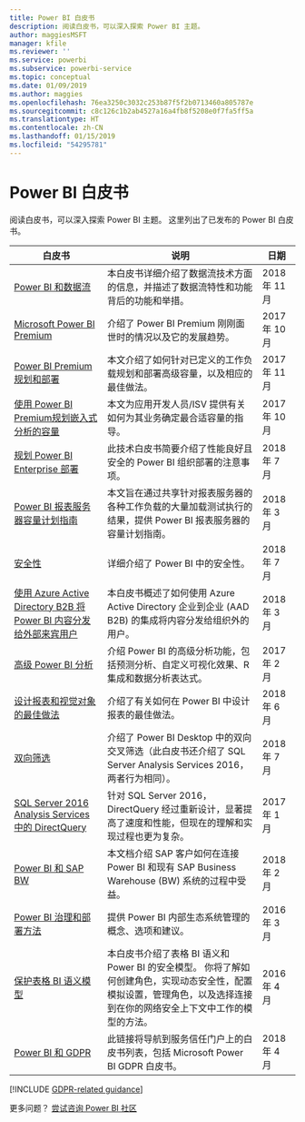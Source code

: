 ```yaml
---
title: Power BI 白皮书
description: 阅读白皮书，可以深入探索 Power BI 主题。
author: maggiesMSFT
manager: kfile
ms.reviewer: ''
ms.service: powerbi
ms.subservice: powerbi-service
ms.topic: conceptual
ms.date: 01/09/2019
ms.author: maggies
ms.openlocfilehash: 76ea3250c3032c253b87f5f2b0713460a805787e
ms.sourcegitcommit: c8c126c1b2ab4527a16a4fb8f5208e0f7fa5ff5a
ms.translationtype: HT
ms.contentlocale: zh-CN
ms.lasthandoff: 01/15/2019
ms.locfileid: "54295781"
---
```

# <a name="whitepapers-for-power-bi"></a>Power BI 白皮书

阅读白皮书，可以深入探索 Power BI 主题。 这里列出了已发布的 Power BI 白皮书。

| 白皮书 | 说明 | 日期 |
| --- | --- | --- |
| [Power BI 和数据流](https://go.microsoft.com/fwlink/?linkid=2034388&clcid=0x409)| 本白皮书详细介绍了数据流技术方面的信息，并描述了数据流特性和功能背后的功能和举措。 | 2018 年 11 月 |
| [Microsoft Power BI Premium](https://aka.ms/pbipremiumwhitepaper) |介绍了 Power BI Premium 刚刚面世时的情况以及它的发展趋势。 | 2017 年 10 月 |
| [Power BI Premium 规划和部署](https://aka.ms/Premium-Capacity-Planning-Deployment)| 本文介绍了如何针对已定义的工作负载规划和部署高级容量，以及相应的最佳做法。| 2017 年 11 月 |
| [使用 Power BI Premium规划嵌入式分析的容量](https://aka.ms/pbiewhitepaper) |本文为应用开发人员/ISV 提供有关如何为其业务确定最合适容量的指导。 | 2017 年 10 月 |
| [规划 Power BI Enterprise 部署](https://go.microsoft.com/fwlink/?linkid=2057861) |此技术白皮书简要介绍了性能良好且安全的 Power BI 组织部署的注意事项。 | 2018 年 7 月 |
| [Power BI 报表服务器容量计划指南](report-server/capacity-planning.md) |本文旨在通过共享针对报表服务器的各种工作负载的大量加载测试执行的结果，提供 Power BI 报表服务器的容量计划指南。 | 2018 年 3 月 |
| [安全性](service-admin-power-bi-security.md) |详细介绍了 Power BI 中的安全性。 | 2018 年 7 月 |
| [使用 Azure Active Directory B2B 将 Power BI 内容分发给外部来宾用户](https://aka.ms/powerbi-b2b-whitepaper)|本白皮书概述了如何使用 Azure Active Directory 企业到企业 (AAD B2B) 的集成将内容分发给组织外的用户。| 2018 年 3 月 |
| [高级 Power BI 分析](https://info.microsoft.com/advanced-analytics-with-power-bi.html?Is=Website) |介绍 Power BI 的高级分析功能，包括预测分析、自定义可视化效果、R 集成和数据分析表达式。 | 2017 年 2 月 |
| [设计报表和视觉对象的最佳做法](visuals/power-bi-visualization-best-practices.md) |介绍了有关如何在 Power BI 中设计报表的最佳做法。 | 2018 年 6 月 |
| [双向筛选](desktop-bidirectional-filtering.md) |介绍了 Power BI Desktop 中的双向交叉筛选（此白皮书还介绍了 SQL Server Analysis Services 2016，两者行为相同）。 | 2018 年 7 月 |
| [SQL Server 2016 Analysis Services 中的 DirectQuery](https://blogs.msdn.microsoft.com/analysisservices/2017/04/06/directquery-in-sql-server-2016-analysis-services-whitepaper/) |针对 SQL Server 2016，DirectQuery 经过重新设计，显著提高了速度和性能，但现在的理解和实现过程也更为复杂。 | 2017 年 1 月 |
| [Power BI 和 SAP BW](https://aka.ms/powerbiandsapbw)| 本文档介绍 SAP 客户如何在连接 Power BI 和现有 SAP Business Warehouse (BW) 系统的过程中受益。| 2018 年 2 月 |
| [Power BI 治理和部署方法](http://go.microsoft.com/fwlink/?LinkId=785915&clcid=0x409) | 提供 Power BI 内部生态系统管理的概念、选项和建议。 | 2016 年 3 月 |
| [保护表格 BI 语义模型](http://download.microsoft.com/download/D/2/0/D20E1C5F-72EA-4505-9F26-FEF9550EFD44/Securing%20the%20Tabular%20BI%20Semantic%20Model.docx) |本白皮书介绍了表格 BI 语义和 Power BI 的安全模型。 你将了解如何创建角色，实现动态安全性，配置模拟设置，管理角色，以及选择连接到在你的网络安全上下文中工作的模型的方法。 | 2016 年 4 月 |
| [Power BI 和 GDPR](https://aka.ms/power-bi-gdpr-whitepaper)| 此链接将导航到服务信任门户上的白皮书列表，包括 Microsoft Power BI GDPR 白皮书。 | 2018 年 4 月 |

[!INCLUDE [GDPR-related guidance](includes/gdpr-hybrid-note.md)]

更多问题？ [尝试咨询 Power BI 社区](http://community.powerbi.com/)
